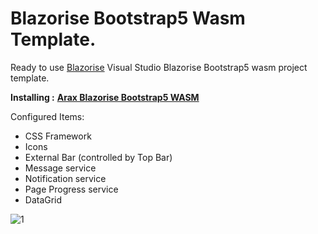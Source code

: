 # Blazorise Bootstrap5 Wasm Template.

Ready to use [Blazorise](http://blazorise.com/) Visual Studio Blazorise Bootstrap5 wasm project template.  

**Installing :** [**Arax Blazorise Bootstrap5 WASM**](https://marketplace.visualstudio.com/items?itemName=meisamalifallahi.AraxBlazoriseBootstrap5WASM)

Configured Items:

*   CSS Framework
*   Icons
*   External Bar (controlled by Top Bar)
*   Message service
*   Notification service
*   Page Progress service
*   DataGrid

![1](https://user-images.githubusercontent.com/1418779/161415020-183a484e-1ad7-41da-9cb1-cef728ffdc3a.png)
